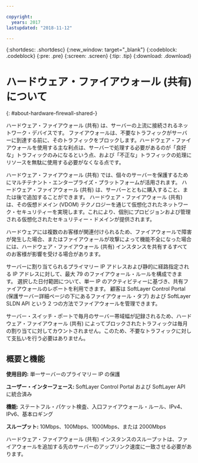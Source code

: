 ```yaml
---

copyright:
  years: 2017
lastupdated: "2018-11-12"

---
```


{:shortdesc: .shortdesc}
{:new_window: target="_blank"}
{:codeblock: .codeblock}
{:pre: .pre}
{:screen: .screen}
{:tip: .tip}
{:download: .download}

# ハードウェア・ファイアウォール (共有) について
{: #about-hardware-firewall-shared-}

ハードウェア・ファイアウォール (共有) は、サーバーの上流に接続されるネットワーク・デバイスです。 ファイアウォールは、不要なトラフィックがサーバーに到達する前に、そのトラフィックをブロックします。ハードウェア・ファイアウォールを使用する主な利点は、サーバーで処理する必要があるのが「良好な」トラフィックのみになるという点、および「不正な」トラフィックの処理にリソースを無駄に使用する必要がなくなる点です。 

ハードウェア・ファイアウォール (共有) では、個々のサーバーを保護するためにマルチテナント・エンタープライズ・プラットフォームが活用されます。  ハードウェア・ファイアウォール (共有) は、サーバーとともに購入すること、または後で追加することができます。  ハードウェア・ファイアウォール (共有) は、その仮想ドメイン (VDOM) テクノロジーを通じて仮想化されたネットワーク・セキュリティーを実現します。これにより、個別にプロビジョンおよび管理される仮想化されたセキュリティー・ドメインが提供されます。  

ハードウェアには複数のお客様が関連付けられるため、ファイアウォールで障害が発生した場合、またはファイアウォールが攻撃によって機能不全になった場合には、ハードウェア・ファイアウォール (共有) インスタンスを共有するすべてのお客様が影響を受ける場合があります。 

サーバーに割り当てられるプライマリー IP アドレスおよび静的に経路指定される IP アドレスに対して、最大 79 のファイアウォール・ルールを構成できます。 選択した日付範囲について、単一 IP のアクティビティーに基づき、共有ファイアウォールのレポートを利用できます。
顧客は SoftLayer Control Portal (保護サーバー詳細ページの下にあるファイアウォール・タブ) および SoftLayer SLDN API という 2 つの方法でファイアウォールを管理できます。

サーバー・スイッチ・ポートで毎月のサーバー帯域幅が記録されるため、ハードウェア・ファイアウォール (共有) によってブロックされたトラフィックは毎月の割り当てに対してカウントされません。このため、不要なトラフィックに対して支払いを行う必要はありません。

## 概要と機能

**使用目的:** 単一サーバーのプライマリー IP の保護

**ユーザー・インターフェース:** SoftLayer Control Portal および SoftLayer API に統合済み

**機能:** ステートフル・パケット検査、入口ファイアウォール・ルール、IPv4、IPv6、基本ロギング

**スループット:** 10Mbps、100Mbps、1000Mbps、または 2000Mbps 

ハードウェア・ファイアウォール (共有) インスタンスのスループットは、ファイアウォールを追加する先のサーバーのアップリンク速度に一致させる必要があります。
